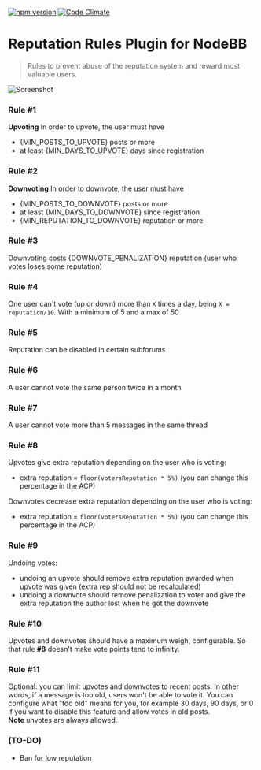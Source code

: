 [![npm version](https://badge.fury.io/js/nodebb-plugin-reputation-rules.svg)](https://badge.fury.io/js/nodebb-plugin-reputation-rules) [![Code Climate](https://codeclimate.com/github/exo-do/nodebb-plugin-reputation-rules/badges/gpa.svg?nocache=true)](https://codeclimate.com/github/exo-do/nodebb-plugin-reputation-rules)

# Reputation Rules Plugin for NodeBB

> Rules to prevent abuse of the reputation system and reward most valuable users.

![Screenshot](https://raw.githubusercontent.com/exo-do/nodebb-plugin-reputation-rules/master/reputation-rules-acp.png)

### Rule #1 
**Upvoting** In order to upvote, the user must have  
 - {MIN_POSTS_TO_UPVOTE} posts or more
 - at least {MIN_DAYS_TO_UPVOTE} days since registration

### Rule #2 
**Downvoting** In order to downvote, the user must have  
 - {MIN_POSTS_TO_DOWNVOTE} posts or more
 - at least {MIN_DAYS_TO_DOWNVOTE} since registration
 - {MIN_REPUTATION_TO_DOWNVOTE} reputation or more

### Rule #3 
Downvoting costs {DOWNVOTE_PENALIZATION} reputation (user who votes loses some reputation)

### Rule #4 
One user can't vote (up or down) more than `X` times a day, being `X = reputation/10`. With a minimum of 5 and a max of 50

### Rule #5 
Reputation can be disabled in certain subforums

### Rule #6 
A user cannot vote the same person twice in a month

### Rule #7 
A user cannot vote more than 5 messages in the same thread

### Rule #8 
Upvotes give extra reputation depending on the user who is voting:  
 - extra reputation = `floor(votersReputation * 5%)` (you can change this percentage in the ACP)
 
Downvotes decrease extra reputation depending on the user who is voting:  
 - extra reputation = `floor(votersReputation * 5%)` (you can change this percentage in the ACP)

### Rule #9 
Undoing votes:  
 - undoing an upvote should remove extra reputation awarded when upvote was given (extra rep should not be recalculated)
 - undoing a downvote should remove penalization to voter and give the extra reputation the author lost when he got the downvote

### Rule #10 
Upvotes and downvotes should have a maximum weigh, configurable. So that rule **#8** doesn't make vote points tend to infinity.

### Rule #11 
Optional: you can limit upvotes and downvotes to recent posts. In other words, if a message is too old, users won't be able to vote it. 
You can configure what "too old" means for you, for example 30 days, 90 days, or 0 if you want to disable this feature and allow votes in old posts.  
**Note** unvotes are always allowed.

### (TO-DO)
- Ban for low reputation
